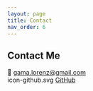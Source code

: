 ```yaml
---
layout: page
title: Contact
nav_order: 6
---
```


## Contact Me

📧 [gama.lorenz@gmail.com](mailto:gama.lorenz@gmail.com)  
icon-github.svg [GitHub](https://github.com/gamalorenz)  
